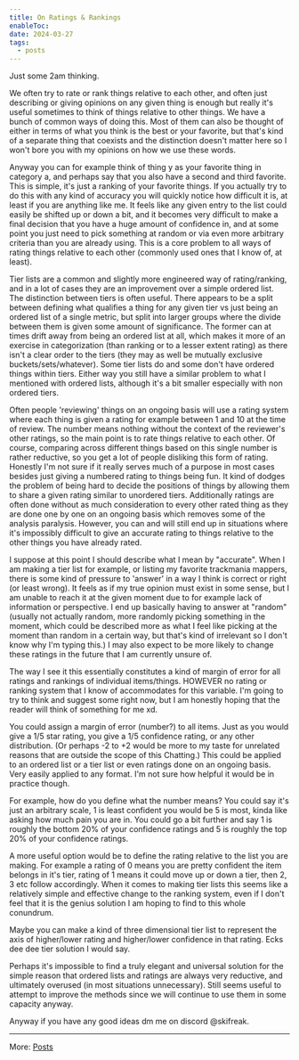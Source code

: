 ```yaml
---
title: On Ratings & Rankings
enableToc: 
date: 2024-03-27
tags:
  - posts
---
```

Just some 2am thinking.

We often try to rate or rank things relative to each other, and often just describing or giving opinions on any given thing is enough but really it's useful sometimes to think of things relative to other things. We have a bunch of common ways of doing this. Most of them can also be thought of either in terms of what you think is the best or your favorite, but that's kind of a separate thing that coexists and the distinction doesn't matter here so I won't bore you with my opinions on how we use these words.

Anyway you can for example think of thing y as your favorite thing in category a, and perhaps say that you also have a second and third favorite. This is simple, it's just a ranking of your favorite things. If you actually try to do this with any kind of accuracy you will quickly notice how difficult it is, at least if you are anything like me. It feels like any given entry to the list could easily be shifted up or down a bit, and it becomes very difficult to make a final decision that you have a huge amount of confidence in, and at some point you just need to pick something at random or via even more arbitrary criteria than you are already using. This is a core problem to all ways of rating things relative to each other (commonly used ones that I know of, at least).

Tier lists are a common and slightly more engineered way of rating/ranking, and in a lot of cases they are an improvement over a simple ordered list. The distinction between tiers is often useful. There appears to be a split between defining what qualifies a thing for any given tier vs just being an ordered list of a single metric, but split into larger groups where the divide between them is given some amount of significance. The former can at times drift away from being an ordered list at all, which makes it more of an exercise in categorization (than ranking or to a lesser extent rating) as there isn't a clear order to the tiers (they may as well be mutually exclusive buckets/sets/whatever). Some tier lists do and some don't have ordered things within tiers. Either way you still have a similar problem to what I mentioned with ordered lists, although it's a bit smaller especially with non ordered tiers.

Often people 'reviewing' things on an ongoing basis will use a rating system where each thing is given a rating for example between 1 and 10 at the time of review. The number means nothing without the context of the reviewer's other ratings, so the main point is to rate things relative to each other. Of course, comparing across different things based on this single number is rather reductive, so you get a lot of people disliking this form of rating. Honestly I'm not sure if it really serves much of a purpose in most cases besides just giving a numbered rating to things being fun. It kind of dodges the problem of being hard to decide the positions of things by allowing them to share a given rating similar to unordered tiers. Additionally ratings are often done without as much consideration to every other rated thing as they are done one by one on an ongoing basis which removes some of the analysis paralysis. However, you can and will still end up in situations where it's impossibly difficult to give an accurate rating to things relative to the other things you have already rated.

I suppose at this point I should describe what I mean by "accurate". When I am making a tier list for example, or listing my favorite trackmania mappers, there is some kind of pressure to 'answer' in a way I think is correct or right (or least wrong). It feels as if my true opinion must exist in some sense, but I am unable to reach it at the given moment due to for example lack of information or perspective. I end up basically having to answer at "random" (usually not actually random, more randomly picking something in the moment, which could be described more as what I feel like picking at the moment than random in a certain way, but that's kind of irrelevant so I don't know why I'm typing this.) I may also expect to be more likely to change these ratings in the future that I am currently unsure of.

The way I see it this essentially constitutes a kind of margin of error for all ratings and rankings of individual items/things. HOWEVER no rating or ranking system that I know of accommodates for this variable. I'm going to try to think and suggest some right now, but I am honestly hoping that the reader will think of something for me xd.

You could assign a margin of error (number?) to all items. Just as you would give a 1/5 star rating, you give a 1/5 confidence rating, or any other distribution. (Or perhaps -2 to +2 would be more to my taste for unrelated reasons that are outside the scope of this Chatting.) This could be applied to an ordered list or a tier list or even ratings done on an ongoing basis. Very easily applied to any format. I'm not sure how helpful it would be in practice though.

For example, how do you define what the number means? You could say it's just an arbitrary scale, 1 is least confident you would be 5 is most, kinda like asking how much pain you are in. You could go a bit further and say 1 is roughly the bottom 20% of your confidence ratings and 5 is roughly the top 20% of your confidence ratings.

A more useful option would be to define the rating relative to the list you are making. For example a rating of 0 means you are pretty confident the item belongs in it's tier, rating of 1 means it could move up or down a tier, then 2, 3 etc follow accordingly. When it comes to making tier lists this seems like a relatively simple and effective change to the ranking system, even if I don't feel that it is the genius solution I am hoping to find to this whole conundrum.

Maybe you can make a kind of three dimensional tier list to represent the axis of higher/lower rating and higher/lower confidence in that rating. Ecks dee dee tier solution I would say.

Perhaps it's impossible to find a truly elegant and universal solution for the simple reason that ordered lists and ratings are always very reductive, and ultimately overused (in most situations unnecessary). Still seems useful to attempt to improve the methods since we will continue to use them in some capacity anyway. 

Anyway if you have any good ideas dm me on discord @skifreak.

---
More: [Posts](./tags/posts)